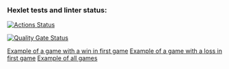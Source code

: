 ### Hexlet tests and linter status:
[![Actions Status](https://github.com/ZyrT12/java-project-61/actions/workflows/hexlet-check.yml/badge.svg)](https://github.com/ZyrT12/java-project-61/actions)

[![Quality Gate Status](https://sonarcloud.io/api/project_badges/measure?project=ZyrT12_java-project-612&metric=alert_status)](https://sonarcloud.io/summary/new_code?id=ZyrT12_java-project-612)

[Example of a game with a win in first game](https://asciinema.org/a/ivzyOfX33BJvj2V496PGamuwK)
[Example of a game with a loss in first game](https://asciinema.org/a/UGaCXo7XWAFbVURxPxBVaJTcv)
[Example of all games](https://asciinema.org/a/XJSxzBSD2c6j1LVhmpBGpt4GH)